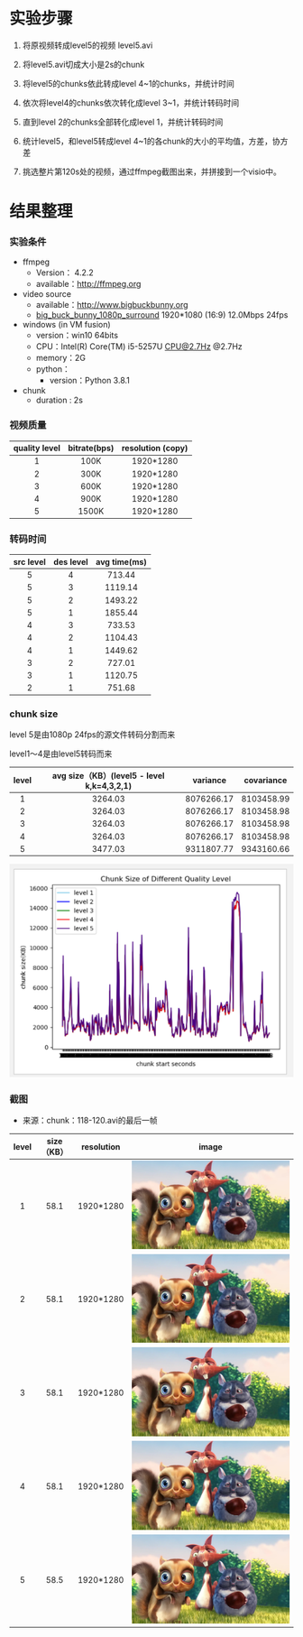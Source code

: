 # 实验步骤
1. 将原视频转成level5的视频 level5.avi
2. 将level5.avi切成大小是2s的chunk
3. 将level5的chunks依此转成level 4~1的chunks，并统计时间
4. 依次将level4的chunks依次转化成level 3~1，并统计转码时间
5. 直到level 2的chunks全部转化成level 1，并统计转码时间

6. 统计level5，和level5转成level 4~1的各chunk的大小的平均值，方差，协方差

7. 挑选整片第120s处的视频，通过ffmpeg截图出来，并拼接到一个visio中。

# 结果整理

### 实验条件

- ffmpeg 
  - Version： 4.2.2
  - available：http://ffmpeg.org
- video source
  - available：http://www.bigbuckbunny.org
  - [big_buck_bunny_1080p_surround](http://mirrorblender.top-ix.org/peach/bigbuckbunny_movies/big_buck_bunny_1080p_surround.avi) 1920*1080 (16:9) 12.0Mbps 24fps
- windows (in VM fusion)
  - version：win10 64bits
  - CPU：Intel(R) Core(TM) i5-5257U CPU@2.7Hz @2.7Hz
  - memory：2G
  - python：
    - version：Python 3.8.1
- chunk
  - duration : 2s

### 视频质量

| quality level | bitrate(bps) | resolution (copy) |
| :-----------: | :----------: | :---------------: |
|       1       |     100K     |     1920*1280     |
|       2       |     300K     |     1920*1280     |
|       3       |     600K     |     1920*1280     |
|       4       |     900K     |     1920*1280     |
|       5       |    1500K     |     1920*1280     |

### 转码时间

| src level | des level | avg time(ms) |
| :-------: | :-------: | :----------: |
|     5     |     4     |    713.44    |
|     5     |     3     |   1119.14    |
|     5     |     2     |   1493.22    |
|     5     |     1     |   1855.44    |
|     4     |     3     |    733.53    |
|     4     |     2     |   1104.43    |
|     4     |     1     |   1449.62    |
|     3     |     2     |    727.01    |
|     3     |     1     |   1120.75    |
|     2     |     1     |    751.68    |

### chunk size

level 5是由1080p 24fps的源文件转码分割而来

level1～4是由level5转码而来

| level | avg size（KB）(level5 - level k,k=4,3,2,1) |  variance  | covariance |
| :---: | :----------------------------------------: | :--------: | :--------: |
|   1   |                  3264.03                   | 8076266.17 | 8103458.99 |
|   2   |                  3264.03                   | 8076266.17 | 8103458.98 |
|   3   |                  3264.03                   | 8076266.17 | 8103458.98 |
|   4   |                  3264.03                   | 8076266.17 | 8103458.98 |
|   5   |                  3477.03                   | 9311807.77 | 9343160.66 |

![image-20200309175819972](./img/size.png)



### 截图
- 来源：chunk：118-120.avi的最后一帧

| level | size（KB） | resolution | image |
| :---: | :----------------------------------------: | :------: | :--------: |
|   1   |   58.1         |    1920*1280        |  ![level1-118-128-48](img/level1/48.jpeg)      |
|   2   | 58.1 | 1920*1280  |  ![level2-118-128-48](img/level2/48.jpeg)   |
|   3   | 58.1 | 1920*1280  |   ![level3-118-128-48](img/level3/48.jpeg)  |
|   4   | 58.1 | 1920*1280  |   ![level4-118-128-48](img/level4/48.jpeg)     |
|   5   | 58.5 | 1920*1280  |   ![level5-118-128-48](img/level5/48.jpeg)     |

